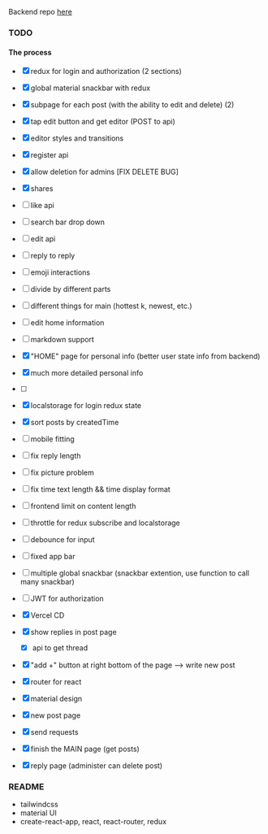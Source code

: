 

Backend repo [here](https://github.com/Ahacad/db-pj-backend)

### TODO

#### The process
- [x] redux for login and authorization (2 sections)
- [x] global material snackbar with redux
- [x] subpage for each post (with the ability to edit and delete) (2)
- [x] tap edit button and get editor (POST to api)
- [x] editor styles and transitions
- [x] register api
- [x] allow deletion for admins [FIX DELETE BUG]
- [x] shares
- [ ] like api
- [ ] search bar drop down
- [ ] edit api

- [ ] reply to reply
- [ ] emoji interactions
- [ ] divide by different parts
- [ ] different things for main (hottest k, newest, etc.)
- [ ] edit home information
- [ ] markdown support
- [x] "HOME" page for personal info (better user state info from backend)
- [x] much more detailed personal info
- [ ] 
- [x] localstorage for login redux state
- [x] sort posts by createdTime
- [ ] mobile fitting
- [ ] fix reply length
- [ ] fix picture problem
- [ ] fix time text length && time display format
- [ ] frontend limit on content length
- [ ] throttle for redux subscribe and localstorage
- [ ] debounce for input
- [ ] fixed app bar
- [ ] multiple global snackbar (snackbar extention, use function to call many snackbar)
- [ ] JWT for authorization


- [x] Vercel CD 
- [x] show replies in post page
  - [x] api to get thread 
- [x] "add +" button at right bottom of the page --> write new post
- [x] router for react
- [x] material design
- [x] new post page 
- [x] send requests
- [x] finish the MAIN page (get posts)
- [x] reply page (administer can delete post)



### README

- tailwindcss
- material UI
- create-react-app, react, react-router, redux
